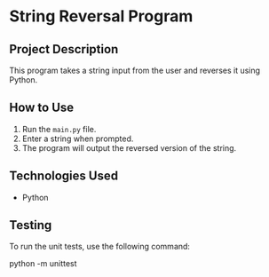# String Reversal Program

## Project Description

This program takes a string input from the user and reverses it using Python.

## How to Use

1. Run the `main.py` file.
2. Enter a string when prompted.
3. The program will output the reversed version of the string.

## Technologies Used

- Python

## Testing

To run the unit tests, use the following command:

python -m unittest
